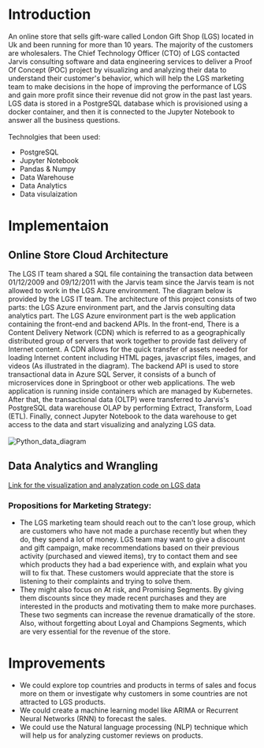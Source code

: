 # Introduction
An online store that sells gift-ware called London Gift Shop (LGS) located in Uk and been running for more than 10 years. The majority of the customers are wholesalers. The Chief Technology Officer (CTO) of LGS contacted Jarvis consulting software and data engineering services to deliver a Proof Of Concept (POC) project by visualizing and analyzing their data to understand their customer's behavior, which will help the LGS marketing team to make decisions in the hope of improving the performance of LGS and gain more profit since their revenue did not grow in the past last years. LGS data is stored in a PostgreSQL database which is provisioned using a docker container, and then it is connected to the Jupyter Notebook to answer all the business questions.
<br/>
<br/>
Technolgies that been used:

  * PostgreSQL 
  * Jupyter Notebook
  * Pandas & Numpy
  * Data Warehouse
  * Data Analytics
  * Data visulaization

# Implementaion
## Online Store Cloud Architecture
The LGS IT team shared a SQL file containing the transaction data between 01/12/2009 and 09/12/2011 with the Jarvis team since the Jarvis team is not allowed to work in the LGS Azure environment. The diagram below is provided by the LGS IT team. The architecture of this project consists of two parts: the LGS Azure environment part, and the Jarvis consulting data analytics part. The LGS Azure environment part is the web application containing the front-end and backend APIs. In the front-end, There is a Content Delivery Network (CDN) which is referred to as a geographically distributed group of servers that work together to provide fast delivery of Internet content. A CDN allows for the quick transfer of assets needed for loading Internet content including HTML pages, javascript files, images, and videos (As illustrated in the diagram). The backend API is used to store transactional data in Azure SQL Server, it consists of a bunch of microservices done in Springboot or other web applications. The web application is running inside containers which are managed by Kubernetes. After that, the transactional data (OLTP) were transferred to Jarvis's PostgreSQL data warehouse OLAP by performing Extract, Transform, Load (ETL). Finally, connect Jupyter Notebook to the data warehouse to get access to the data and start visualizing and analyzing LGS data. 
<br/> <br/>
![Python_data_diagram](https://user-images.githubusercontent.com/97988554/174166771-fbcc008b-e9e6-440c-bd39-142210b01d11.jpg)

## Data Analytics and Wrangling
[Link for the visualization and analyzation code on LGS data](`./retail_data_analytics_wrangling.ipynb`)

### Propositions for Marketing Strategy:
* The LGS marketing team should reach out to the can't lose group, which are customers who have not made a purchase recently but when they do, they spend a lot of money. LGS team may want to give a discount and gift campaign, make recommendations based on their previous activity (purchased and viewed items), try to contact them and see which products they had a bad experience with, and explain what you will to fix that. These customers would appreciate that the store is listening to their complaints and trying to solve them.
* They might also focus on At risk, and Promising Segments. By giving them discounts since they made recent purchases and they are interested in the products and motivating them to make more purchases. These two segments can increase the revenue dramatically of the store. Also, without forgetting about Loyal and Champions Segments, which are very essential for the revenue of the store.

# Improvements
* We could explore top countries and products in terms of sales and focus more on them or investigate why customers in some countries are not attracted to LGS products.
* We could create a machine learning model like ARIMA or Recurrent Neural Networks (RNN) to forecast the sales.
* We could use the Natural language processing (NLP) technique which will help us for analyzing customer reviews on products.


